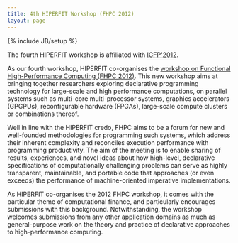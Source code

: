 ```yaml
---
title: 4th HIPERFIT Workshop (FHPC 2012)
layout: page
---
```

{% include JB/setup %}

The fourth HIPERFIT workshop is affiliated with
[ICFP'2012](http://www.icfpconference.org/icfp2012).

As our fourth workshop, HIPERFIT co-organises the [workshop on
Functional High-Performance Computing (FHPC 2012)](../fhpc12.html). This
new workshop aims at bringing together researchers exploring
declarative programming technology for large-scale and high
performance computations, on parallel systems such as multi-core
multi-processor systems, graphics accelerators (GPGPUs),
reconfigurable hardware (FPGAs), large-scale compute clusters or
combinations thereof.

Well in line with the HIPERFIT credo, FHPC aims to be a forum for new
and well-founded methodologies for programming such systems, which
address their inherent complexity and reconciles execution performance
with programming productivity. The aim of the meeting is to enable
sharing of results, experiences, and novel ideas about how high-level,
declarative specifications of computationally challenging problems can
serve as highly transparent, maintainable, and portable code that
approaches (or even exceeds) the performance of machine-oriented
imperative implementations.

As HIPERFIT co-organises the 2012 FHPC workshop, it comes with the
particular theme of computational finance, and particularly encourages
submissions with this background. Notwithstanding, the workshop
welcomes submissions from any other application domains as much as
general-purpose work on the theory and practice of declarative
approaches to high-performance computing.

